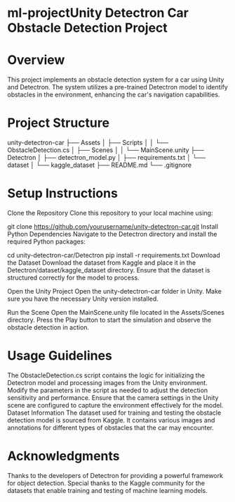 # ml-projectUnity Detectron Car Obstacle Detection Project
# Overview
This project implements an obstacle detection system for a car using Unity and Detectron. The system utilizes a pre-trained Detectron model to identify obstacles in the environment, enhancing the car's navigation capabilities.

# Project Structure
unity-detectron-car
├── Assets
│   ├── Scripts
│   │   └── ObstacleDetection.cs
│   ├── Scenes
│   │   └── MainScene.unity
├── Detectron
│   ├── detectron_model.py
│   ├── requirements.txt
│   └── dataset
│       └── kaggle_dataset
├── README.md
└── .gitignore
# Setup Instructions
Clone the Repository Clone this repository to your local machine using:

git clone https://github.com/yourusername/unity-detectron-car.git
Install Python Dependencies Navigate to the Detectron directory and install the required Python packages:

cd unity-detectron-car/Detectron
pip install -r requirements.txt
Download the Dataset Download the dataset from Kaggle and place it in the Detectron/dataset/kaggle_dataset directory. Ensure that the dataset is structured correctly for the model to process.

Open the Unity Project Open the unity-detectron-car folder in Unity. Make sure you have the necessary Unity version installed.

Run the Scene Open the MainScene.unity file located in the Assets/Scenes directory. Press the Play button to start the simulation and observe the obstacle detection in action.

# Usage Guidelines
The ObstacleDetection.cs script contains the logic for initializing the Detectron model and processing images from the Unity environment.
Modify the parameters in the script as needed to adjust the detection sensitivity and performance.
Ensure that the camera settings in the Unity scene are configured to capture the environment effectively for the model.
Dataset Information
The dataset used for training and testing the obstacle detection model is sourced from Kaggle. It contains various images and annotations for different types of obstacles that the car may encounter.



# Acknowledgments
Thanks to the developers of Detectron for providing a powerful framework for object detection.
Special thanks to the Kaggle community for the datasets that enable training and testing of machine learning models.
